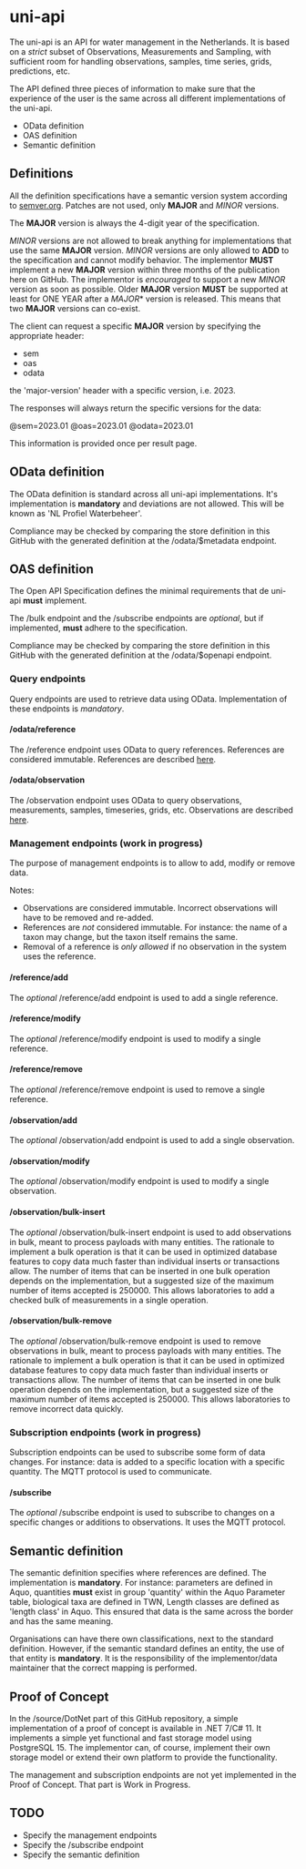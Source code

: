 # uni-api

The uni-api is an API for water management in the Netherlands. It is based on a *strict* subset of Observations, Measurements and Sampling, with sufficient room for handling observations, samples, time series, grids, predictions, etc.

The API defined three pieces of information to make sure that the experience of the user is the same across all different implementations of the uni-api.

- OData definition
- OAS definition
- Semantic definition

## Definitions

All the definition specifications have a semantic version system according to [semver.org](https://semver.org/).
Patches are not used, only **MAJOR** and *MINOR* versions.

The **MAJOR** version is always the 4-digit year of the specification.

*MINOR* versions are not allowed to break anything for implementations that use the same **MAJOR** version.
*MINOR* versions are only allowed to **ADD** to the specification and cannot modify behavior.
The implementor **MUST** implement a new **MAJOR** version within three months of the publication here on GitHub.
The implementor is *encouraged* to support a new *MINOR* version as soon as possible.
Older **MAJOR** version **MUST** be supported at least for ONE YEAR after a *MAJOR** version is released.
This means that two **MAJOR** versions can co-exist.

The client can request a specific **MAJOR** version by specifying the appropriate header:

- sem
- oas
- odata
  
the 'major-version' header with a specific version, i.e. 2023.

The responses will always return the specific versions for the data:

@sem=2023.01
@oas=2023.01
@odata=2023.01

This information is provided once per result page.

## OData definition

The OData definition is standard across all uni-api implementations. It's implementation is **mandatory** and deviations are not allowed.
This will be known as 'NL Profiel Waterbeheer'.

Compliance may be checked by comparing the store definition in this GitHub with the generated definition at the /odata/$metadata endpoint.

## OAS definition

The Open API Specification defines the minimal requirements that de uni-api **must** implement.

The /bulk endpoint and the /subscribe endpoints are *optional*, but if implemented, **must** adhere to the specification.

Compliance may be checked by comparing the store definition in this GitHub with the generated definition at the /odata/$openapi endpoint.

### Query endpoints

Query endpoints are used to retrieve data using OData. Implementation of these endpoints is *mandatory*.

#### /odata/reference

The /reference endpoint uses OData to query references. References are considered immutable.
References are described [here](reference.md).

#### /odata/observation

The /observation endpoint uses OData to query observations, measurements, samples, timeseries, grids, etc.
Observations are described [here](observation.md).

### Management endpoints (work in progress)

The purpose of management endpoints is to allow to add, modify or remove data.

Notes:

- Observations are considered immutable. Incorrect observations will have to be removed and re-added.
- References are *not* considered immutable. For instance: the name of a taxon may change, but the taxon itself remains the same.
- Removal of a reference is *only allowed* if no observation in the system uses the reference.

#### /reference/add

The *optional* /reference/add endpoint is used to add a single reference.

#### /reference/modify

The *optional* /reference/modify endpoint is used to modify a single reference.

#### /reference/remove

The *optional* /reference/remove endpoint is used to remove a single reference.

#### /observation/add

The *optional* /observation/add endpoint is used to add a single observation.

#### /observation/modify

The *optional* /observation/modify endpoint is used to modify a single observation.

#### /observation/bulk-insert

The *optional* /observation/bulk-insert endpoint is used to add observations in bulk, meant to process payloads with many entities.
The rationale to implement a bulk operation is that it can be used in optimized database features to copy data much faster than individual inserts or transactions allow. The number of items that can be inserted in one bulk operation depends on the implementation, but a suggested size of the maximum number of items accepted is 250000.
This allows laboratories to add a checked bulk of measurements in a single operation.

#### /observation/bulk-remove

The *optional* /observation/bulk-remove endpoint is used to remove observations in bulk, meant to process payloads with many entities.
The rationale to implement a bulk operation is that it can be used in optimized database features to copy data much faster than individual inserts or transactions allow. The number of items that can be inserted in one bulk operation depends on the implementation, but a suggested size of the maximum number of items accepted is 250000.
This allows laboratories to remove incorrect data quickly.

### Subscription endpoints (work in progress)

Subscription endpoints can be used to subscribe some form of data changes. For instance: data is added to a specific location with a specific quantity. The MQTT protocol is used to communicate.

#### /subscribe

The *optional* /subscribe endpoint is used to subscribe to changes on a specific changes or additions to observations. It uses the MQTT protocol.

## Semantic definition

The semantic definition specifies where references are defined. The implementation is **mandatory**. For instance: parameters are defined in Aquo, quantities **must** exist in group 'quantity' within the Aquo Parameter table, biological taxa are defined in TWN, Length classes are defined as 'length class' in Aquo.
This ensured that data is the same across the border and has the same meaning.

Organisations can have there own classifications, next to the standard definition. However, if the semantic standard defines an entity, the use of that entity is **mandatory**.
It is the responsibility of the implementor/data maintainer that the correct mapping is performed.

## Proof of Concept

In the /source/DotNet part of this GitHub repository, a simple implementation of a proof of concept is available in .NET 7/C# 11.
It implements a simple yet functional and fast storage model using PostgreSQL 15. The implementor can, of course, implement their own storage model or extend their own platform to provide the functionality.

The management and subscription endpoints are not yet implemented in the Proof of Concept. That part is Work in Progress.

## TODO

- Specify the management endpoints
- Specify the /subscribe endpoint
- Specify the semantic definition
